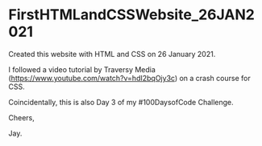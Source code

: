 # FirstHTMLandCSSWebsite_26JAN2021
Created this website with HTML and CSS on 26 January 2021. 

I followed a video tutorial by Traversy Media (https://www.youtube.com/watch?v=hdI2bqOjy3c) on a crash course for CSS. 

Coincidentally, this is also Day 3 of my #100DaysofCode Challenge. 

Cheers,

Jay.
